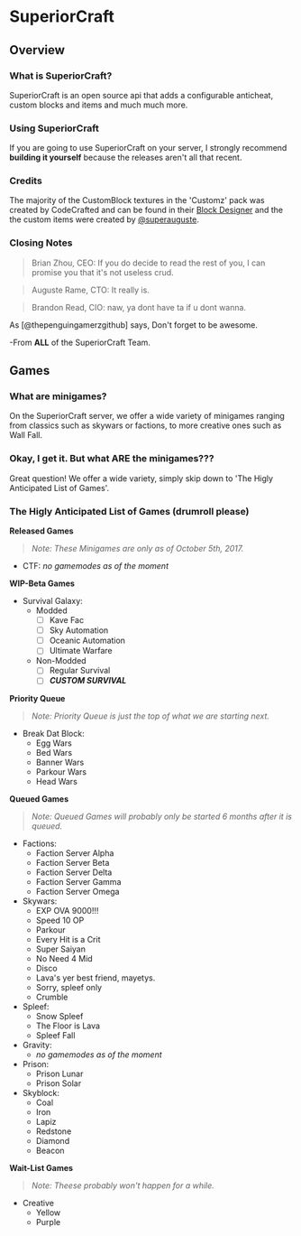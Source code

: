 # SuperiorCraft

## Overview

### What is SuperiorCraft?
SuperiorCraft is an open source api that adds a configurable anticheat, custom blocks and items and much much more.

### Using SuperiorCraft
If you are going to use SuperiorCraft on your server, I strongly recommend __building it yourself__ because the releases aren't all that recent.

### Credits
The majority of the CustomBlock textures in the 'Customz' pack was created by CodeCrafted and can be found in their [Block Designer](https://codecrafted.net/blockdesigner) and the the custom items were created by [@superauguste](httpd://github.com/SuperAuguste).

### Closing Notes
> Brian Zhou, CEO: If you do decide to read the rest of you, I can promise you that it's not useless crud.

> Auguste Rame, CTO: It really is.

> Brandon Read, CIO: naw, ya dont have ta if u dont wanna.



As [@thepenguingamerzgithub] says,
Don't forget to be awesome.

-From **ALL** of the SuperiorCraft Team.

## Games

### What are minigames?
On the SuperiorCraft server, we offer a wide variety of minigames ranging from classics such as skywars or factions, to more creative ones such as Wall Fall.

### Okay, I get it. But what ARE the minigames???
Great question! We offer a wide variety, simply skip down to 'The Higly Anticipated List of Games'.

### The Higly Anticipated List of Games (drumroll please)
**Released Games**
> *Note: These Minigames are only as of October 5th, 2017.*
 - CTF:
  *no gamemodes as of the moment*
  
**WIP-Beta Games**
 - Survival Galaxy:
   - Modded 
     - [ ] Kave Fac
     - [ ] Sky Automation
     - [ ] Oceanic Automation
     - [ ] Ultimate Warfare
   - Non-Modded
     - [ ] Regular Survival
     - [ ] ***CUSTOM SURVIVAL***
  
**Priority Queue**
> *Note: Priority Queue is just the top of what we are starting next.*
 - Break Dat Block:
   - Egg Wars
   - Bed Wars
   - Banner Wars
   - Parkour Wars
   - Head Wars

**Queued Games**
> *Note: Queued Games will probably only be started 6 months after it is queued.*
 - Factions:
   - Faction Server Alpha
   - Faction Server Beta
   - Faction Server Delta
   - Faction Server Gamma
   - Faction Server Omega
 - Skywars:
   - EXP OVA 9000!!!
   - Speed 10 OP
   - Parkour
   - Every Hit is a Crit
   - Super Saiyan
   - No Need 4 Mid
   - Disco
   - Lava's yer best friend, mayetys.
   - Sorry, spleef only
   - Crumble
 - Spleef:
   - Snow Spleef
   - The Floor is Lava
   - Spleef Fall
 - Gravity:
   - *no gamemodes as of the moment*
 - Prison:
   - Prison Lunar
   - Prison Solar
 - Skyblock:
   - Coal
   - Iron
   - Lapiz
   - Redstone
   - Diamond
   - Beacon
  
**Wait-List Games**
> *Note: Theese probably won't happen for a while.*
 - Creative
   - Yellow
   - Purple
